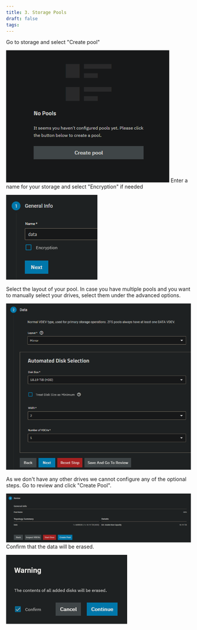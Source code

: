 ```yaml
---
title: 3. Storage Pools
draft: false
tags:
---
```

 
Go to storage and select "Create pool"

![](truenas_storage_1.png)
Enter a name for your storage and select "Encryption" if needed

![](truenas_storage_2.png)

Select the layout of your pool. In case you have multiple pools and you want to manually select your drives, select them under the advanced options.

![](truenas_storage_3.png)

As we don't have any other drives we cannot configure any of the optional steps.
Go to review and click "Create Pool".

![](truenas_storage_4.png)
Confirm that the data will be erased.

![](truenas_storage_5.png)